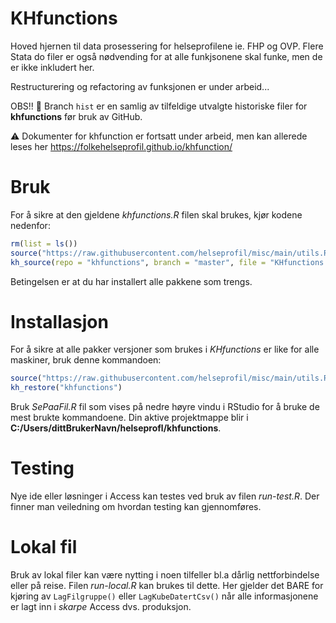 # KHfunctions
Hoved hjernen til data prosessering for helseprofilene ie. FHP og OVP. Flere Stata do filer er også nødvending for at alle funkjsonene skal funke, men de er ikke inkludert her.

Restructurering og refactoring av funksjonen er under arbeid...

OBS!! :memo: Branch `hist` er en samlig av tilfeldige utvalgte historiske filer for **khfunctions** før bruk av GitHub.

:warning: Dokumenter for khfunction er fortsatt under arbeid, men kan allerede leses her
https://folkehelseprofil.github.io/khfunction/ 

# Bruk

For å sikre at den gjeldene *khfunctions.R* filen skal brukes, kjør kodene nedenfor: 

``` r
rm(list = ls())
source("https://raw.githubusercontent.com/helseprofil/misc/main/utils.R")
kh_source(repo = "khfunctions", branch = "master", file = "KHfunctions.R")
```

Betingelsen er at du har installert alle pakkene som trengs.


# Installasjon

For å sikre at alle pakker versjoner som brukes i *KHfunctions* er like for alle
maskiner, bruk denne kommandoen:

```r
source("https://raw.githubusercontent.com/helseprofil/misc/main/utils.R")
kh_restore("khfunctions")
```

Bruk *SePaaFil.R* fil som vises på nedre høyre vindu i RStudio for å bruke de
mest brukte kommandoene. Din aktive projektmappe blir i
**C:/Users/dittBrukerNavn/helseprofl/khfunctions**.

# Testing

Nye ide eller løsninger i Access kan testes ved bruk av filen *run-test.R*. Der
finner man veiledning om hvordan testing kan gjennomføres.

# Lokal fil 

Bruk av lokal filer kan være nytting i noen tilfeller bl.a dårlig
nettforbindelse eller på reise. Filen *run-local.R* kan brukes til dette. Her
gjelder det BARE for kjøring av `LagFilgruppe()` eller `LagKubeDatertCsv()` når
alle informasjonene er lagt inn i *skarpe* Access dvs. produksjon. 
